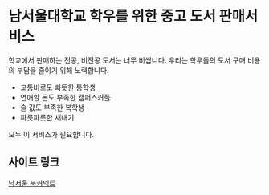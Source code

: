# 남서울대학교 학우를 위한 중고 도서 판매서비스

학교에서 판매하는 전공, 비전공 도서는 너무 비쌉니다.
우리는 학우들의 도서 구매 비용의 부담을 줄이기 위해 노력합니다.

- 교통비로도 빠듯한 통학생
- 연애할 돈도 부족한 캠퍼스커플
- 술 값도 부족한 복학생
- 파릇파릇한 새내기 

모두 이 서비스가 필요합니다.

## 사이트 링크

[남서울 북커넥트](https://namconnect.net)
